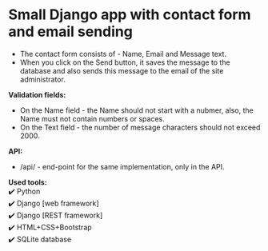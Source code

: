 # Small Django app with contact form and email sending

- The contact form consists of - Name, Email and Message text.
- When you click on the Send button, it saves the message to the database and also sends this message to the email of
  the site administrator.

__Validation fields:__

- On the Name field - the Name should not start with a nubmer, also, the Name must not contain numbers or spaces.
- On the Text field - the number of message characters should not exceed 2000.

__API:__

- /api/ - end-point for the same implementation, only in the API.

__Used tools:__    
:heavy_check_mark: Python    
:heavy_check_mark: Django [web framework]    
:heavy_check_mark: Django [REST framework]    
:heavy_check_mark: HTML+CSS+Bootstrap    
:heavy_check_mark: SQLite database    

